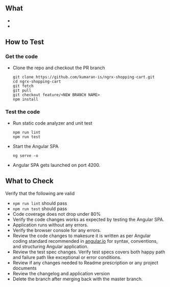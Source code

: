 ## What
*  <WHAT CHANGED GOES HERE... >
*  <WHAT CHANGED GOES HERE... >


## How to Test
### Get the code
* Clone the repo and checkout the PR branch

  ```
  git clone https://github.com/kumaran-is/ngrx-shopping-cart.git
  cd ngrx-shopping-cart
  git fetch
  git pull
  git checkout feature/<NEW BRANCH NAME>
  npm install
  ```
### Test the code
* Run static code analyzer and unit test

    ```
    npm run lint
    npm run test
    ```
* Start the Angular SPA

  ```
  ng serve -o
  ```

* Angular SPA gets launched on port 4200.

## What to Check
Verify that the following are valid

*  `npm run lint` should pass 
*  `npm run test` should pass
*  Code coverage does not drop under 80%
*  Verify the code changes works as expected by testing the Angular SPA.
*  Application runs without any errors.
*  Verify the browser console for any errors.
* Review the code changes to makesure it is written as per Angular coding standard recommended in [angular.io](https://angular.io/) for syntax, conventions, and structuring Angular application.
* Review the test spec changes. Verify test specs covers both happy path and failure path like exceptional or error conditions.
* Review if any changes needed to Readme prescription or any project documents
* Review the changelog and application version
* Delete the branch after merging back with the master branch.
